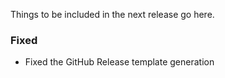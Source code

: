 Things to be included in the next release go here.

### Fixed

- Fixed the GitHub Release template generation
